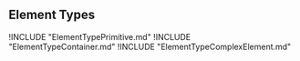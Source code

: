 ## Element Types

!INCLUDE "ElementTypePrimitive.md"
!INCLUDE "ElementTypeContainer.md"
!INCLUDE "ElementTypeComplexElement.md"
